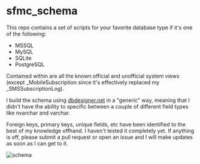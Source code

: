 # sfmc_schema

This repo contains a set of scripts for your favorite database type if it's one of the following:

* MSSQL
* MySQL
* SQLite
* PostgreSQL

Contained within are all the known official and unofficial system views (except \_MobileSubscription since it's effectively replaced my \_SMSSubscriptionLog).

I build the schema using [dbdesigner.net](https://www.dbdesigner.net/) in a "generic" way, meaning that I didn't have the ability to specific between a couple of different field types like nvarchar and varchar.

Foreign keys, primary keys, unique fields, etc have been identified to the best of my knowledge offhand. I haven't tested it completely yet. If anything is off, please submit a pull request or open an issue and I will make updates as soon as I can get to it.

![schema](https://user-images.githubusercontent.com/879186/163687237-75769809-3c77-4b22-9de4-839c6e3a7a10.png)
